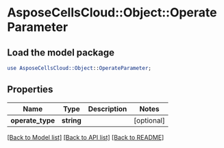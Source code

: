 # AsposeCellsCloud::Object::OperateParameter

## Load the model package
```perl
use AsposeCellsCloud::Object::OperateParameter;
```

## Properties
Name | Type | Description | Notes
------------ | ------------- | ------------- | -------------
**operate_type** | **string** |  | [optional] 

[[Back to Model list]](../README.md#documentation-for-models) [[Back to API list]](../README.md#documentation-for-api-endpoints) [[Back to README]](../README.md)


